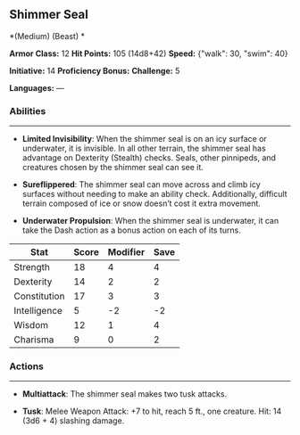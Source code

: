 ## Shimmer Seal
*(Medium) (Beast) *

**Armor Class:** 12
**Hit Points:** 105 (14d8+42)
**Speed:** {"walk": 30, "swim": 40}

**Initiative:** 14
**Proficiency Bonus:**
**Challenge:** 5

**Languages:** —

### Abilities
 --- 
- **Limited Invisibility**: When the shimmer seal is on an icy surface or underwater, it is invisible. In all other terrain, the shimmer seal has advantage on Dexterity (Stealth) checks. Seals, other pinnipeds, and creatures chosen by the shimmer seal can see it.

- **Sureflippered**: The shimmer seal can move across and climb icy surfaces without needing to make an ability check. Additionally, difficult terrain composed of ice or snow doesn’t cost it extra movement.

- **Underwater Propulsion**: When the shimmer seal is underwater, it can take the Dash action as a bonus action on each of its turns.



| Stat | Score | Modifier | Save |
| ---- | ---- | ---- | ---- |
| Strength | 18 | 4 | 4 |
| Dexterity | 14 | 2 | 2 |
| Constitution | 17 | 3 | 3 |
| Intelligence | 5 | -2 | -2 |
| Wisdom | 12 | 1 | 4 |
| Charisma | 9 | 0 | 2 |

### Actions
 --- 
- **Multiattack**: The shimmer seal makes two tusk attacks.

- **Tusk**: Melee Weapon Attack: +7 to hit, reach 5 ft., one creature. Hit: 14 (3d6 + 4) slashing damage.


